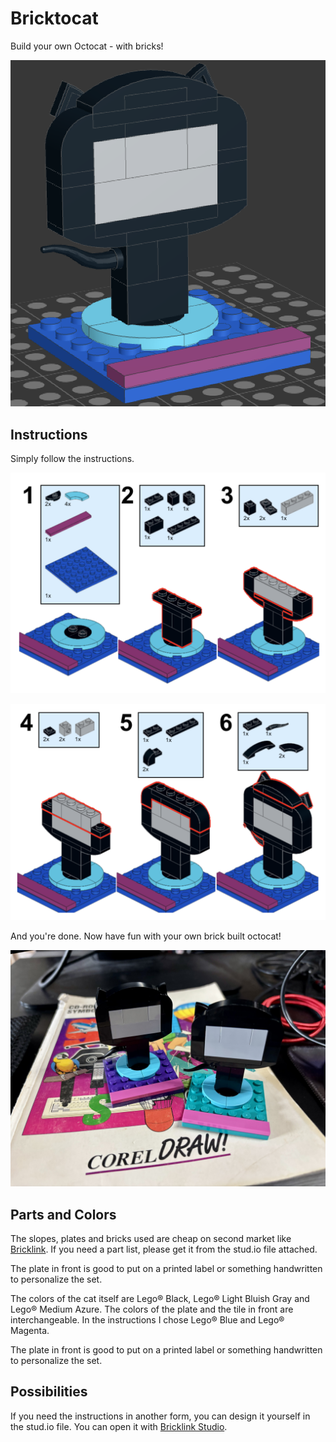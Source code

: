 # Bricktocat

Build your own Octocat - with bricks!

![Designer Preview](/assets/designer.png "Designer Preview")

## Instructions

Simply follow the instructions. 

![Instructions Step 1 to 3](/assets/instructions_1_to_3.png "Instructions Page 1")

![Instructions Step 4 to 6](/assets/instructions_4_to_6.png "Instructions Page 2")

And you're done. Now have fun with your own brick built octocat!

![finished octocats on old Corel Draw book](/assets/finished.jpeg "Finished Octocats")

## Parts and Colors

The slopes, plates and bricks used are cheap on second market like [Bricklink](https://www.bricklink.com/catalogTree.asp?itemType=P). If you need a part list, please get it from the stud.io file attached.

The plate in front is good to put on a printed label or something handwritten to personalize the set.

The colors of the cat itself are Lego® Black, Lego® Light Bluish Gray and Lego® Medium Azure.
The colors of the plate and the tile in front are interchangeable. In the instructions I chose Lego® Blue and Lego® Magenta.

The plate in front is good to put on a printed label or something handwritten to personalize the set.

## Possibilities

If you need the instructions in another form, you can design it yourself in the stud.io file. You can open it with [Bricklink Studio](https://www.bricklink.com/v3/studio/download.page).